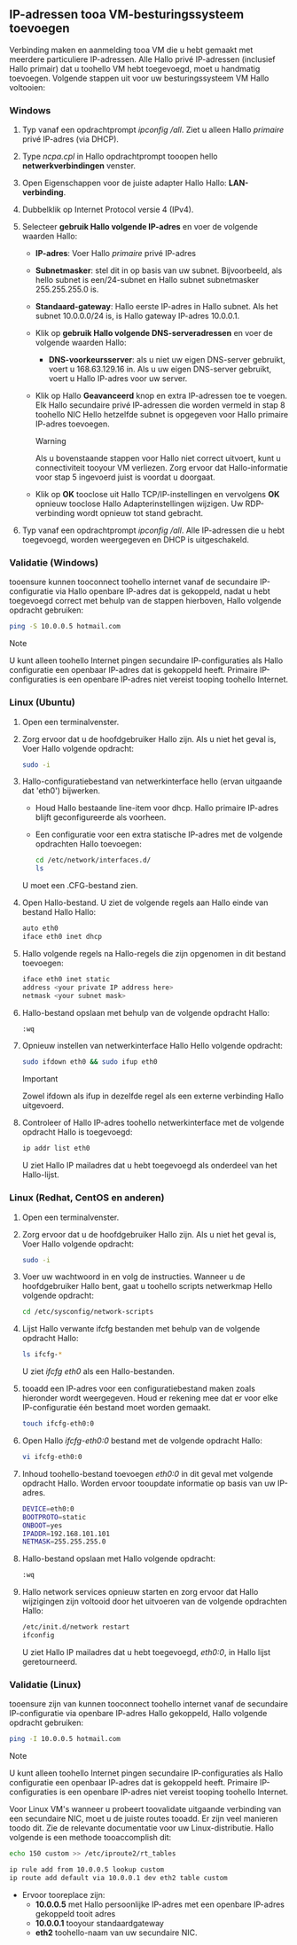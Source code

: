 ## <a name="os-config"></a>IP-adressen tooa VM-besturingssysteem toevoegen

Verbinding maken en aanmelding tooa VM die u hebt gemaakt met meerdere particuliere IP-adressen. Alle Hallo privé IP-adressen (inclusief Hallo primair) dat u toohello VM hebt toegevoegd, moet u handmatig toevoegen. Volgende stappen uit voor uw besturingssysteem VM Hallo voltooien:

### <a name="windows"></a>Windows

1. Typ vanaf een opdrachtprompt *ipconfig /all*.  Ziet u alleen Hallo *primaire* privé IP-adres (via DHCP).
2. Type *ncpa.cpl* in Hallo opdrachtprompt tooopen hello **netwerkverbindingen** venster.
3. Open Eigenschappen voor de juiste adapter Hallo Hallo: **LAN-verbinding**.
4. Dubbelklik op Internet Protocol versie 4 (IPv4).
5. Selecteer **gebruik Hallo volgende IP-adres** en voer de volgende waarden Hallo:

    * **IP-adres**: Voer Hallo *primaire* privé IP-adres
    * **Subnetmasker**: stel dit in op basis van uw subnet. Bijvoorbeeld, als hello subnet is een/24-subnet en Hallo subnet subnetmasker 255.255.255.0 is.
    * **Standaard-gateway**: Hallo eerste IP-adres in Hallo subnet. Als het subnet 10.0.0.0/24 is, is Hallo gateway IP-adres 10.0.0.1.
    * Klik op **gebruik Hallo volgende DNS-serveradressen** en voer de volgende waarden Hallo:
        * **DNS-voorkeursserver**: als u niet uw eigen DNS-server gebruikt, voert u 168.63.129.16 in.  Als u uw eigen DNS-server gebruikt, voert u Hallo IP-adres voor uw server.
    * Klik op Hallo **Geavanceerd** knop en extra IP-adressen toe te voegen. Elk Hallo secundaire privé IP-adressen die worden vermeld in stap 8 toohello NIC Hello hetzelfde subnet is opgegeven voor Hallo primaire IP-adres toevoegen.
        >[!WARNING] 
        >Als u bovenstaande stappen voor Hallo niet correct uitvoert, kunt u connectiviteit tooyour VM verliezen. Zorg ervoor dat Hallo-informatie voor stap 5 ingevoerd juist is voordat u doorgaat.

    * Klik op **OK** tooclose uit Hallo TCP/IP-instellingen en vervolgens **OK** opnieuw tooclose Hallo Adapterinstellingen wijzigen. Uw RDP-verbinding wordt opnieuw tot stand gebracht.

6. Typ vanaf een opdrachtprompt *ipconfig /all*. Alle IP-adressen die u hebt toegevoegd, worden weergegeven en DHCP is uitgeschakeld.


### <a name="validation-windows"></a>Validatie (Windows)

tooensure kunnen tooconnect toohello internet vanaf de secundaire IP-configuratie via Hallo openbare IP-adres dat is gekoppeld, nadat u hebt toegevoegd correct met behulp van de stappen hierboven, Hallo volgende opdracht gebruiken:

```bash
ping -S 10.0.0.5 hotmail.com
```
>[!NOTE]
>U kunt alleen toohello Internet pingen secundaire IP-configuraties als Hallo configuratie een openbaar IP-adres dat is gekoppeld heeft. Primaire IP-configuraties is een openbare IP-adres niet vereist tooping toohello Internet.

### <a name="linux-ubuntu"></a>Linux (Ubuntu)

1. Open een terminalvenster.
2. Zorg ervoor dat u de hoofdgebruiker Hallo zijn. Als u niet het geval is, Voer Hallo volgende opdracht:

    ```bash
    sudo -i
    ```

3. Hallo-configuratiebestand van netwerkinterface hello (ervan uitgaande dat 'eth0') bijwerken.

    * Houd Hallo bestaande line-item voor dhcp. Hallo primaire IP-adres blijft geconfigureerde als voorheen.
    * Een configuratie voor een extra statische IP-adres met de volgende opdrachten Hallo toevoegen:

        ```bash
        cd /etc/network/interfaces.d/
        ls
        ```

    U moet een .CFG-bestand zien.
4. Open Hallo-bestand. U ziet de volgende regels aan Hallo einde van bestand Hallo Hallo:

    ```bash
    auto eth0
    iface eth0 inet dhcp
    ```

5. Hallo volgende regels na Hallo-regels die zijn opgenomen in dit bestand toevoegen:

    ```bash
    iface eth0 inet static
    address <your private IP address here>
    netmask <your subnet mask>
    ```

6. Hallo-bestand opslaan met behulp van de volgende opdracht Hallo:

    ```bash
    :wq
    ```

7. Opnieuw instellen van netwerkinterface Hallo Hello volgende opdracht:

    ```bash
    sudo ifdown eth0 && sudo ifup eth0
    ```

    > [!IMPORTANT]
    > Zowel ifdown als ifup in dezelfde regel als een externe verbinding Hallo uitgevoerd.
    >

8. Controleer of Hallo IP-adres toohello netwerkinterface met de volgende opdracht Hallo is toegevoegd:

    ```bash
    ip addr list eth0
    ```

    U ziet Hallo IP mailadres dat u hebt toegevoegd als onderdeel van het Hallo-lijst.

### <a name="linux-redhat-centos-and-others"></a>Linux (Redhat, CentOS en anderen)

1. Open een terminalvenster.
2. Zorg ervoor dat u de hoofdgebruiker Hallo zijn. Als u niet het geval is, Voer Hallo volgende opdracht:

    ```bash
    sudo -i
    ```

3. Voer uw wachtwoord in en volg de instructies. Wanneer u de hoofdgebruiker Hallo bent, gaat u toohello scripts netwerkmap Hello volgende opdracht:

    ```bash
    cd /etc/sysconfig/network-scripts
    ```

4. Lijst Hallo verwante ifcfg bestanden met behulp van de volgende opdracht Hallo:

    ```bash
    ls ifcfg-*
    ```

    U ziet *ifcfg eth0* als een Hallo-bestanden.

5. tooadd een IP-adres voor een configuratiebestand maken zoals hieronder wordt weergegeven. Houd er rekening mee dat er voor elke IP-configuratie één bestand moet worden gemaakt.

    ```bash
    touch ifcfg-eth0:0
    ```

6. Open Hallo *ifcfg-eth0:0* bestand met de volgende opdracht Hallo:

    ```bash
    vi ifcfg-eth0:0
    ```

7. Inhoud toohello-bestand toevoegen *eth0:0* in dit geval met volgende opdracht Hallo. Worden ervoor tooupdate informatie op basis van uw IP-adres.

    ```bash
    DEVICE=eth0:0
    BOOTPROTO=static
    ONBOOT=yes
    IPADDR=192.168.101.101
    NETMASK=255.255.255.0
    ```

8. Hallo-bestand opslaan met Hallo volgende opdracht:

    ```bash
    :wq
    ```

9. Hallo network services opnieuw starten en zorg ervoor dat Hallo wijzigingen zijn voltooid door het uitvoeren van de volgende opdrachten Hallo:

    ```bash
    /etc/init.d/network restart
    ifconfig
    ```

    U ziet Hallo IP mailadres dat u hebt toegevoegd, *eth0:0*, in Hallo lijst geretourneerd.

### <a name="validation-linux"></a>Validatie (Linux)

tooensure zijn van kunnen tooconnect toohello internet vanaf de secundaire IP-configuratie via openbare IP-adres Hallo gekoppeld, Hallo volgende opdracht gebruiken:

```bash
ping -I 10.0.0.5 hotmail.com
```
>[!NOTE]
>U kunt alleen toohello Internet pingen secundaire IP-configuraties als Hallo configuratie een openbaar IP-adres dat is gekoppeld heeft. Primaire IP-configuraties is een openbare IP-adres niet vereist tooping toohello Internet.

Voor Linux VM's wanneer u probeert toovalidate uitgaande verbinding van een secundaire NIC, moet u de juiste routes tooadd. Er zijn veel manieren toodo dit. Zie de relevante documentatie voor uw Linux-distributie. Hallo volgende is een methode tooaccomplish dit:

```bash
echo 150 custom >> /etc/iproute2/rt_tables 

ip rule add from 10.0.0.5 lookup custom
ip route add default via 10.0.0.1 dev eth2 table custom

```
- Ervoor tooreplace zijn:
    - **10.0.0.5** met Hallo persoonlijke IP-adres met een openbare IP-adres gekoppeld tooit adres
    - **10.0.0.1** tooyour standaardgateway
    - **eth2** toohello-naam van uw secundaire NIC.
